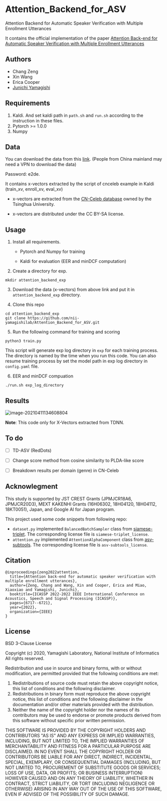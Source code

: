 # Attention_Backend_for_ASV
Attention Backend for Automatic Speaker Verification with Multiple Enrollment Utterances

It contains the official implementation of the paper [Attention Back-end for Automatic Speaker Verification with Multiple Enrollment Utterances](https://arxiv.org/abs/2104.01541)

## Authors

- Chang Zeng
- Xin Wang
- Erica Cooper
- [Junichi Yamagishi](https://nii-yamagishilab.github.io/)

## Requirements

1. Kaldi. And set kaldi path in `path.sh` and `run.sh` according to the instruction in these files.
2. Pytorch >= 1.0.0
3. Numpy

## Data

You can download the data from this [link](https://dubox.com/s/1m8n3h7zP4lr1UA64aFYPfQ). (People from China mainland may need a VPN to download the data)

Password: e2de.

It contains x-vectors extracted by the script of cnceleb example in Kaldi (train_xv, enroll_xv, eval_xv)

- x-vectors are extracted from the [CN-Celeb database](http://www.openslr.org/82/) owned by the Tsinghua University.

- x-vectors are distributed under the CC BY-SA license.

## Usage

1. Install all requirements.

    - Pytorch and Numpy for training

    - Kaldi for evaluation (EER and minDCF computation)

2. Create a directory for exp.

```
mkdir attention_backend_exp
```

3. Download the data (x-vectors) from above link and put it in `attention_backend_exp` directory.

4. Clone this repo 

```
cd attention_backend_exp
git clone https://github.com/nii-yamagishilab/Attention_Backend_for_ASV.git
```

5. Run the following command for training and scoring

```
python3 train.py
```

This script will generate exp log directory in `exp` for each training process. The directory is named by the time when you run this code. You can also resume training process by set the model path in exp log directory in `config.yaml` file.

6. EER and minDCF compuation

```
./run.sh exp_log_directory
```

## Results

![image-20210411134608804](https://i.loli.net/2021/04/11/hmEyBCFvSIbJ4Ro.png)

**Note**: This code only for X-Vectors extracted from TDNN.

## To do

- [ ] TD-ASV (RedDots)

- [ ] Change score method from cosine similarity to PLDA-like score

- [ ] Breakdown results per domain (genre) in CN-Celeb

## Acknowlegment

This study is supported by JST CREST Grants (JPMJCR18A6, JPMJCR20D3), MEXT KAKENHI Grants (16H06302, 18H04120, 18H04112, 18KT0051), Japan, and Google AI for Japan program.


This project used some code snippets from following repo:

- `dataset.py` implemented `BalancedBatchSampler` class from [siamese-triplet](https://github.com/adambielski/siamese-triplet). The corresponding license file is `siamese-triplet_license`.
- `attention.py` implemented `AttentionAlphaComponent` class from [asv-subtools](https://github.com/Snowdar/asv-subtools). The corresponding license file is `asv-subtools_license`.

## Citation

```
@inproceedings{zeng2022attention,
  title={Attention back-end for automatic speaker verification with multiple enrollment utterances},
  author={Zeng, Chang and Wang, Xin and Cooper, Erica and Miao, Xiaoxiao and Yamagishi, Junichi},
  booktitle={ICASSP 2022-2022 IEEE International Conference on Acoustics, Speech and Signal Processing (ICASSP)},
  pages={6717--6721},
  year={2022},
  organization={IEEE}
}
```

## License

BSD 3-Clause License

Copyright (c) 2020, Yamagishi Laboratory, National Institute of Informatics All rights reserved.

Redistribution and use in source and binary forms, with or without modification, are permitted provided that the following conditions are met:

1. Redistributions of source code must retain the above copyright notice, this list of conditions and the following disclaimer.
2. Redistributions in binary form must reproduce the above copyright notice, this list of conditions and the following disclaimer in the documentation and/or other materials provided with the distribution.
3. Neither the name of the copyright holder nor the names of its contributors may be used to endorse or promote products derived from this software without specific prior written permission.

THIS SOFTWARE IS PROVIDED BY THE COPYRIGHT HOLDERS AND CONTRIBUTORS "AS IS" AND ANY EXPRESS OR IMPLIED WARRANTIES, INCLUDING, BUT NOT LIMITED TO, THE IMPLIED WARRANTIES OF MERCHANTABILITY AND FITNESS FOR A PARTICULAR PURPOSE ARE DISCLAIMED. IN NO EVENT SHALL THE COPYRIGHT HOLDER OR CONTRIBUTORS BE LIABLE FOR ANY DIRECT, INDIRECT, INCIDENTAL, SPECIAL, EXEMPLARY, OR CONSEQUENTIAL DAMAGES (INCLUDING, BUT NOT LIMITED TO, PROCUREMENT OF SUBSTITUTE GOODS OR SERVICES; LOSS OF USE, DATA, OR PROFITS; OR BUSINESS INTERRUPTION) HOWEVER CAUSED AND ON ANY THEORY OF LIABILITY, WHETHER IN CONTRACT, STRICT LIABILITY, OR TORT (INCLUDING NEGLIGENCE OR OTHERWISE) ARISING IN ANY WAY OUT OF THE USE OF THIS SOFTWARE, EVEN IF ADVISED OF THE POSSIBILITY OF SUCH DAMAGE.
